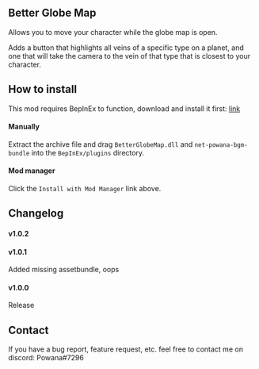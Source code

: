 ﻿
## Better Globe Map

Allows you to move your character while the globe map is open.

Adds a button that highlights all veins of a specific type on a planet, and one that will take the camera to the vein of that type that is closest to your character.

## How to install

This mod requires BepInEx to function, download and install it first: [link](https://bepinex.github.io/bepinex_docs/master/articles/user_guide/installation/index.html?tabs=tabid-win)

#### Manually
Extract the archive file and drag `BetterGlobeMap.dll` and `net-powana-bgm-bundle` into the `BepInEx/plugins` directory.

#### Mod manager
Click the `Install with Mod Manager` link above.

## Changelog

#### v1.0.2

#### v1.0.1
Added missing assetbundle, oops

#### v1.0.0 
Release


## Contact
If you have a bug report, feature request, etc. feel free to contact me on discord: Powana#7296 
